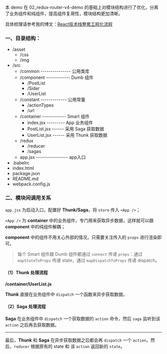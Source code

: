 本 demo 在 02_redux-router-v4-demo 的基础上对模块结构进行了优化，分离了业务组件和纯组件，提高组件复用性，模块结构更加清晰。

具体梳理请参考我的博文：[React技术栈整套工程化流程](https://www.jianshu.com/p/088116f02b26)

### 一、目录结构：

- /asset
	- /css
	- /img
- /src
	- /common --------------- 公用类库
	- /component ------------ Dumb 组件
		- /PostList
		- /Sider
		- /UserList
	- /constant ------------- 公用常量
		- /actionTypes
		- /url
	- /container ------------ Smart 组件
		- index.jsx --------- App 业务组件
		- PostList.jsx ------ 采用 Saga 获取数据
		- UserList.jsx ------ 采用 Thunk 获取数据
	- /redux
		- /reducer
		- /sagas
	- app.jsx ---------------- app入口
- .babelrc
- index.html
- package.json
- README.md
- webpack.config.js

### 二、模块间调用关系

`app.jsx` 为启动入口，配置好 **Thunk/Saga**，将 `store` 传入 `<App />`；

 `<App />` 为 **container** 中的业务组件，专门用来获取异步数据，这样就可以跟 **component** 中的纯组件解耦；

**component** 中的组件不用关心外部的情况，只需要关注传入的 `props` 进行渲染即可。

> 每个 Smart 组件跟 Dumb 组件都通过 `connect` 传递 `props`：通过 `mapStateToProps` 传递 state，通过 `mapDispatchToProps` 传递 dispatch。

#### （1）Thunk 处理流程

**/container/UserList.js**

**Thunk** 直接在业务组件中 `dispatch` 一个函数来异步获取数据。


#### （2）Saga 处理流程

**Saga** 在业务组件中 `dispatch` 一个获取数据的 `action` 命令，然后 `saga` 监听到该 `action` 之后再去获取数据。

---
最后，**Thunk** 和 **Saga** 在异步获取数据之后都会再 `dispatch` 一个 `action`，然后，`reducer` 根据原有的 state 和 该 `action` 返回新的 `state`。
